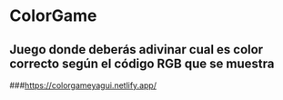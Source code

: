 # ColorGame
Juego donde deberás adivinar cual es color correcto según el código RGB que se muestra
---------------------------------------------------------------------------------------
###https://colorgameyagui.netlify.app/
